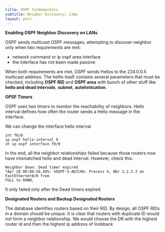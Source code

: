 ```yaml
---
title: OSPF fundamentals
subtitle: Neigbor Discovery, LSAs
layout: post
---
```

**Enabling OSPF Neighbor Discovery on LANs**

OSPF sends multicast OSPF messages, attempting to discover neighbor only when two requirements are met:
- network command or ip ospf area interface
- the interface has not been made passive

When both requirements are met, OSPF sends Hellos to the 224.0.0.5 multicast address. The helllo itself contains several parameters that must be checked, including **OSPF RID** and **OSPF area** with bunch of other stuff like **hello and dead intervals**, **subnet**, **autehntication**. 

**OPSF Timers**

OSPF uses two timers to monitor the reachability of neighbors. Hello interval defines how often the router sends a Hello message in the interface.

We can change the interface hello interval
~~~
int f0/0
ip ospf hello-interval 9
sh ip ospf interface f0/0
~~~
In the end, all the neighbor relationships failed because those routers now have mismatched hello and dead interval. However, check this.
~~~
Neighbor Down: Dead timer expired
*Apr 28 00:06:58.495: %OSPF-5-ADJCHG: Process 4, Nbr 2.2.2.2 on FastEthernet0/0 from
FULL to DOWN,
~~~
It only failed only after the Dead timers expired.

**Designated Routers and Backup Designated Routers**

The database identifies routers based on their RID. By design, all OSPF RIDs in a domain should be unique. It is clear that routers with duplicate ID would not form a neighbor relationship. We would choose the DR with the highest router id and then the highest ip address of loobback



